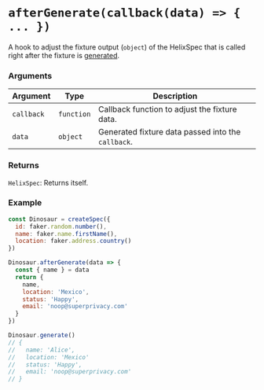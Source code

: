 # `afterGenerate(callback(data) => { ... })`

A hook to adjust the fixture output (`object`) of the HelixSpec that is called right after the fixture is [generated](./generate.md).


### Arguments

| Argument | Type | Description |
| --- | --- | --- |
| `callback` | `function` | Callback function to adjust the fixture data. |
| `data` | `object` | Generated fixture data passed into the `callback`. |


### Returns

`HelixSpec`: Returns itself.


### Example

```js
const Dinosaur = createSpec({
  id: faker.random.number(),
  name: faker.name.firstName(),
  location: faker.address.country()
})

Dinosaur.afterGenerate(data => {
  const { name } = data
  return {
    name,
    location: 'Mexico',
    status: 'Happy',
    email: 'noop@superprivacy.com'
  }
})

Dinosaur.generate()
// {
//   name: 'Alice',
//   location: 'Mexico'
//   status: 'Happy',
//   email: 'noop@superprivacy.com'
// }
```
